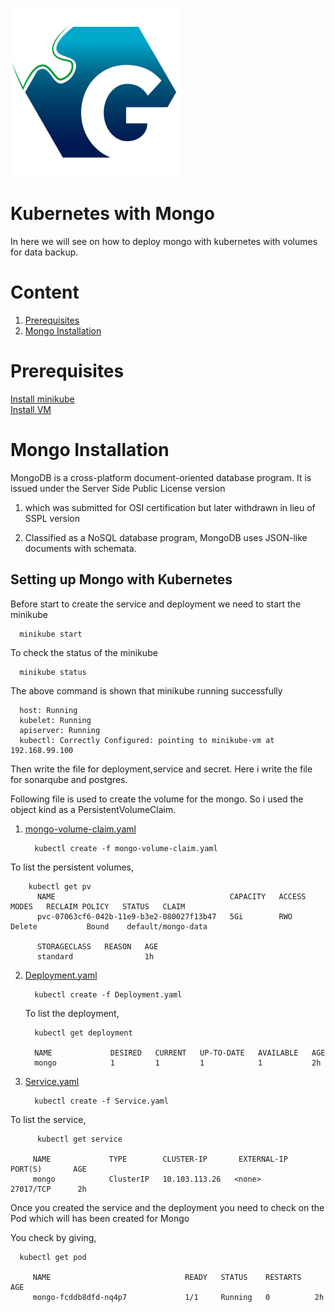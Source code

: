 
![Logo](https://github.com/tibrahul/Mongo-Kubernetes/blob/master/GeppettoIcon.png?raw=true"Logo")

# Kubernetes with Mongo<br/>
 In here we will see on how to deploy mongo with kubernetes with volumes for data backup.
 
# Content<br/>
 1. [Prerequisites](#prerequisites)
 1. [Mongo Installation](#mongo-installation)
 
 # Prerequisites
 [Install minikube](https://kubernetes.io/docs/tasks/tools/install-minikube/)<br/>
 [Install VM](https://www.virtualbox.org/wiki/Downloads)
 
 # Mongo Installation
 
 MongoDB is a cross-platform document-oriented database program. It is issued under the Server Side Public License version 
 
 1. which was submitted for OSI certification but later withdrawn in lieu of SSPL version 
 
 2. Classified as a NoSQL database program, MongoDB uses JSON-like documents with schemata.
 
## Setting up Mongo with Kubernetes
 
 Before start to create the service and deployment we need to start the minikube
 
      minikube start
      
 To check the status of the minikube 
 
      minikube status
  
 The above command is shown that minikube running successfully
 
      host: Running
      kubelet: Running
      apiserver: Running
      kubectl: Correctly Configured: pointing to minikube-vm at 192.168.99.100
      
Then write the file for deployment,service and secret. Here i write the file for sonarqube and postgres. 
 
Following file is used to create the volume for the mongo. So i used the object kind as a PersistentVolumeClaim.
 
1. [mongo-volume-claim.yaml](https://github.com/tibrahul/Mongo-Kubernetes/blob/master/docs/mongo-volume-claim.yaml)
 
         kubectl create -f mongo-volume-claim.yaml
       
  To list the persistent volumes, 
  
        kubectl get pv                                                                                                                                                                                                                                     
          NAME                                       CAPACITY   ACCESS MODES   RECLAIM POLICY   STATUS   CLAIM  
          pvc-07063cf6-042b-11e9-b3e2-080027f13b47   5Gi        RWO            Delete           Bound    default/mongo-data
    
          STORAGECLASS   REASON   AGE
          standard                1h

2. [Deployment.yaml](https://github.com/tibrahul/Mongo-Kubernetes/blob/master/docs/Deployment.yaml)
 
         kubectl create -f Deployment.yaml
         
         
   To list the deployment,
         
         kubectl get deployment
         
         NAME             DESIRED   CURRENT   UP-TO-DATE   AVAILABLE   AGE
         mongo            1         1         1            1           2h

         
3. [Service.yaml](https://github.com/tibrahul/Mongo-Kubernetes/blob/master/docs/Service.yaml)
 
         kubectl create -f Service.yaml
         
 To list the service,
 
          kubectl get service
 
         NAME             TYPE        CLUSTER-IP       EXTERNAL-IP   PORT(S)       AGE
         mongo            ClusterIP   10.103.113.26   <none>        27017/TCP      2h
         
Once you  created the service and the deployment you need to check on the Pod which will has been created for Mongo

You check by giving,

      kubectl get pod
     
         NAME                              READY   STATUS    RESTARTS   AGE
         mongo-fcddb8dfd-nq4p7             1/1     Running   0          2h
      
      
